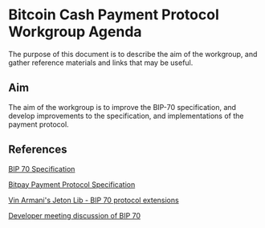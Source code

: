 Bitcoin Cash Payment Protocol Workgroup Agenda
==============================================

The purpose of this document is to describe the aim of the workgroup, and gather reference materials and links that may be useful.

Aim
---

The aim of the workgroup is to improve the BIP-70 specification, and develop improvements to the specification, and implementations of the payment protocol.

References
----------

[BIP 70 Specification](https://github.com/bitcoin/bips/blob/master/bip-0070.mediawiki)

[Bitpay Payment Protocol Specification](https://bitpay.com/docs/payment-protocol)

[Vin Armani's Jeton Lib - BIP 70 protocol extensions](https://github.com/jeton-tech/payment-protocol-extensions)

[Developer meeting discussion of BIP 70](https://youtu.be/98Vg1HtTAec?t=1881)

